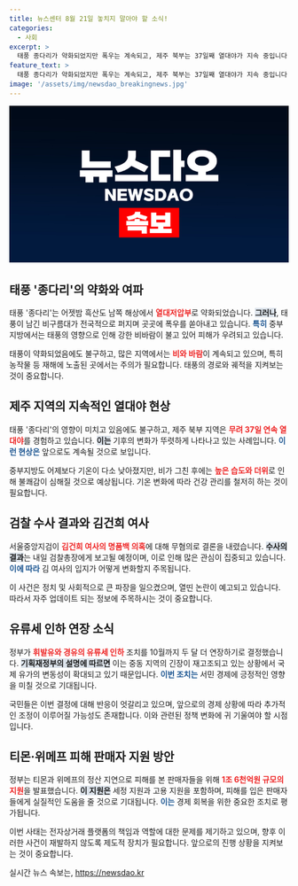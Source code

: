 ```yaml
---
title: 뉴스센터 8월 21일 놓치지 말아야 할 소식!
categories:
  - 사회
excerpt: >
  태풍 종다리가 약화되었지만 폭우는 계속되고, 제주 북부는 37일째 열대야가 지속 중입니다. 김여사 명품백 의혹에 무혐의 결론, 유류세 인하 연장 소식도! 피해 판매자 지원에 1.6조 원 투입 예정. 클릭해 최신 소식을 확인하세요!
feature_text: >
  태풍 종다리가 약화되었지만 폭우는 계속되고, 제주 북부는 37일째 열대야가 지속 중입니다. 김여사 명품백 의혹에 무혐의 결론, 유류세 인하 연장 소식도! 피해 판매자 지원에 1.6조 원 투입 예정. 클릭해 최신 소식을 확인하세요!
image: '/assets/img/newsdao_breakingnews.jpg'
---
```


<p><img src="/assets/img/newsdao_breakingnews.jpg" alt="koreaapp 속보" /></p>

<h2 data-ke-size="size26">태풍 '종다리'의 약화와 여파</h2>

<p data-ke-size="size16"></p>  

<p>태풍 '종다리'는 어젯밤 흑산도 남쪽 해상에서 <b><span style="color: #ee2323;">열대저압부</span></b>로 약화되었습니다. <b><span style="background-color: #21538527;">그러나</span></b>, 태풍이 남긴 비구름대가 전국적으로 퍼지며 곳곳에 폭우를 쏟아내고 있습니다. <b><span style="color: #1a5490;">특히</span></b> 중부지방에서는 태풍의 영향으로 인해 강한 비바람이 불고 있어 피해가 우려되고 있습니다. </p>

<p>태풍이 약화되었음에도 불구하고, 많은 지역에서는 <b><span style="color: #ee2323;">비와 바람</span></b>이 계속되고 있으며, 특히 농작물 등 재해에 노출된 곳에서는 주의가 필요합니다. 태풍의 경로와 궤적을 지켜보는 것이 중요합니다.</p>

<p data-ke-size="size16"></p>  

<h2 data-ke-size="size26">제주 지역의 지속적인 열대야 현상</h2>

<p data-ke-size="size16"></p>  

<p>태풍 '종다리'의 영향이 미치고 있음에도 불구하고, 제주 북부 지역은 <b><span style="color: #ee2323;">무려 37일 연속 열대야</span></b>를 경험하고 있습니다. <b><span style="background-color: #21538527;">이는</span></b> 기후의 변화가 뚜렷하게 나타나고 있는 사례입니다. <b><span style="color: #1a5490;">이런 현상은</span></b> 앞으로도 계속될 것으로 보입니다. </p>

<p>중부지방도 어제보다 기온이 다소 낮아졌지만, 비가 그친 후에는 <b><span style="color: #ee2323;">높은 습도와 더위</span></b>로 인해 불쾌감이 심해질 것으로 예상됩니다. 기온 변화에 따라 건강 관리를 철저히 하는 것이 필요합니다.</p>

<p data-ke-size="size16"></p>  

<h2 data-ke-size="size26">검찰 수사 결과와 김건희 여사</h2>

<p data-ke-size="size16"></p>  

<p>서울중앙지검이 <b><span style="color: #ee2323;">김건희 여사의 명품백 의혹</span></b>에 대해 무혐의로 결론을 내렸습니다. <b><span style="background-color: #21538527;">수사의 결과</span></b>는 내일 검찰총장에게 보고될 예정이며, 이로 인해 많은 관심이 집중되고 있습니다. <b><span style="color: #1a5490;">이에 따라</span></b> 김 여사의 입지가 어떻게 변화할지 주목됩니다.</p>

<p>이 사건은 정치 및 사회적으로 큰 파장을 일으켰으며, 열띤 논란이 예고되고 있습니다. 따라서 자주 업데이트 되는 정보에 주목하시는 것이 중요합니다.</p>

<p data-ke-size="size16"></p>  

<h2 data-ke-size="size26">유류세 인하 연장 소식</h2>

<p data-ke-size="size16"></p>  

<p>정부가 <b><span style="color: #ee2323;">휘발유와 경유의 유류세 인하</span></b> 조치를 10월까지 두 달 더 연장하기로 결정했습니다. <b><span style="background-color: #21538527;">기획재정부의 설명에 따르면</span></b> 이는 중동 지역의 긴장이 재고조되고 있는 상황에서 국제 유가의 변동성이 확대되고 있기 때문입니다. <b><span style="color: #1a5490;">이번 조치는</span></b> 서민 경제에 긍정적인 영향을 미칠 것으로 기대됩니다.</p>

<p>국민들은 이번 결정에 대해 반응이 엇갈리고 있으며, 앞으로의 경제 상황에 따라 추가적인 조정이 이루어질 가능성도 존재합니다. 이와 관련된 정책 변화에 귀 기울여야 할 시점입니다.</p>

<p data-ke-size="size16"></p>  

<h2 data-ke-size="size26">티몬·위메프 피해 판매자 지원 방안</h2>

<p data-ke-size="size16"></p>  

<p>정부는 티몬과 위메프의 정산 지연으로 피해를 본 판매자들을 위해 <b><span style="color: #ee2323;">1조 6천억원 규모의 지원</span></b>을 발표했습니다. <b><span style="background-color: #21538527;">이 지원은</span></b> 세정 지원과 고용 지원을 포함하며, 피해를 입은 판매자들에게 실질적인 도움을 줄 것으로 기대됩니다. <b><span style="color: #1a5490;">이는</span></b> 경제 회복을 위한 중요한 조치로 평가됩니다.</p>

<p>이번 사태는 전자상거래 플랫폼의 책임과 역할에 대한 문제를 제기하고 있으며, 향후 이러한 사건이 재발하지 않도록 제도적 장치가 필요합니다. 앞으로의 진행 상황을 지켜보는 것이 중요합니다.</p>

<p data-ke-size="size16"></p>  
실시간 뉴스 속보는, <a href="https://newsdao.kr" rel="dofollow">https://newsdao.kr</a>


